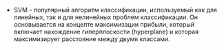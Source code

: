 - SVM - популярный алгоритм классификации, используемый как для линейных, так и для нелинейных проблем классификации. Он основывается на концепте максимизации прибыли, который включает нахождение гиперплоскости (hyperplane) и которая максимизирует расстояние между двумя классами.